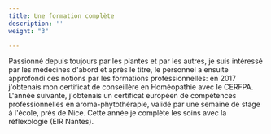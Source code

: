 ```yaml
---
title: Une formation complète
description: ''
weight: "3"

---
```

Passionné depuis toujours par les plantes et par les autres, je suis intéressé par les médecines d'abord et après le titre, le personnel a ensuite approfondi ces notions par les formations professionnelles: en 2017 j'obtenais mon certificat de conseillère en Homéopathie avec le CERFPA. L'année suivante, j'obtenais un certificat européen de compétences professionnelles en aroma-phytothérapie, validé par une semaine de stage à l'école, près de Nice. Cette année je complète les soins avec la réflexologie (EIR Nantes).